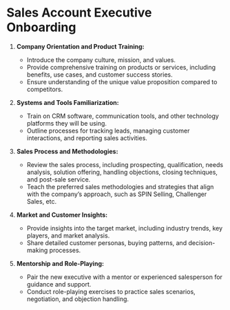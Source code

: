 # Sales Account Executive Onboarding

1. **Company Orientation and Product Training:**
   - Introduce the company culture, mission, and values.
   - Provide comprehensive training on products or services, including benefits, use cases, and customer success stories.
   - Ensure understanding of the unique value proposition compared to competitors.

2. **Systems and Tools Familiarization:**
   - Train on CRM software, communication tools, and other technology platforms they will be using.
   - Outline processes for tracking leads, managing customer interactions, and reporting sales activities.

3. **Sales Process and Methodologies:**
   - Review the sales process, including prospecting, qualification, needs analysis, solution offering, handling objections, closing techniques, and post-sale service.
   - Teach the preferred sales methodologies and strategies that align with the company’s approach, such as SPIN Selling, Challenger Sales, etc.

4. **Market and Customer Insights:**
   - Provide insights into the target market, including industry trends, key players, and market analysis.
   - Share detailed customer personas, buying patterns, and decision-making processes.

5. **Mentorship and Role-Playing:**
   - Pair the new executive with a mentor or experienced salesperson for guidance and support.
   - Conduct role-playing exercises to practice sales scenarios, negotiation, and objection handling.